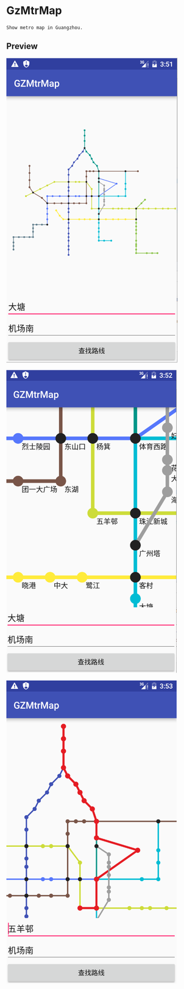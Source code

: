 # GzMtrMap
	Show metro map in Guangzhou.

## Preview
![preview1](preview1.png)
<br></br>
![preview2](preview2.png)
<br></br>
![preview3](preview3.png)